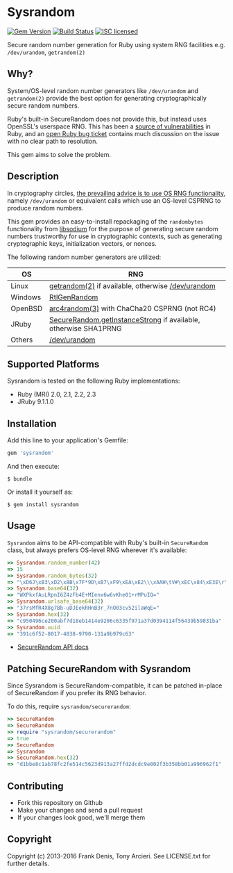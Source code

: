 # Sysrandom

[![Gem Version](https://badge.fury.io/rb/sysrandom.svg)](https://rubygems.org/gems/sysrandom)
[![Build Status](https://secure.travis-ci.org/cryptosphere/sysrandom.svg?branch=master)](https://travis-ci.org/cryptosphere/sysrandom)
[![ISC licensed](https://img.shields.io/badge/license-ISC-blue.svg)](https://github.com/cryptosphere/sysrandom/blob/master/LICENSE.txt)

Secure random number generation for Ruby using system RNG facilities e.g. `/dev/urandom`, `getrandom(2)`

## Why?

System/OS-level random number generators like `/dev/urandom` and `getrandom(2)`
provide the best option for generating cryptographically secure random numbers.

Ruby's built-in SecureRandom does not provide this, but instead uses OpenSSL's
userspace RNG. This has been a [source of vulnerabilities][emboss] in Ruby, and
an [open Ruby bug ticket][bug] contains much discussion on the issue with no
clear path to resolution.

This gem aims to solve the problem.

## Description

In cryptography circles, [the prevailing advice is to use OS RNG functionality][/dev/urandom],
namely `/dev/urandom` or equivalent calls which use an OS-level CSPRNG to
produce random numbers.

This gem provides an easy-to-install repackaging of the `randombytes`
functionality from [libsodium] for the purpose of generating secure random
numbers trustworthy for use in cryptographic contexts, such as generating
cryptographic keys, initialization vectors, or nonces.

The following random number generators are utilized:

| OS      | RNG                                                               |
|---------|-------------------------------------------------------------------|
| Linux   | [getrandom(2)] if available, otherwise [/dev/urandom]             |
| Windows | [RtlGenRandom]                                                    |
| OpenBSD | [arc4random(3)] with ChaCha20 CSPRNG (not RC4)                    |
| JRuby   | [SecureRandom.getInstanceStrong] if available, otherwise SHA1PRNG |
| Others  | [/dev/urandom]                                                    |

[emboss]:        https://emboss.github.io/blog/2013/08/21/openssl-prng-is-not-really-fork-safe/
[bug]:           https://bugs.ruby-lang.org/issues/9569
[libsodium]:     https://github.com/jedisct1/libsodium
[getrandom(2)]:  http://man7.org/linux/man-pages/man2/getrandom.2.html
[/dev/urandom]:  http://sockpuppet.org/blog/2014/02/25/safely-generate-random-numbers/
[RtlGenRandom]:  https://msdn.microsoft.com/en-us/library/windows/desktop/aa387694(v=vs.85).aspx
[arc4random(3)]: http://man.openbsd.org/arc4random.3
[SecureRandom.getInstanceStrong]: https://docs.oracle.com/javase/8/docs/api/java/security/SecureRandom.html#getInstanceStrong--

## Supported Platforms

Sysrandom is tested on the following Ruby implementations:

* Ruby (MRI) 2.0, 2.1, 2.2, 2.3
* JRuby 9.1.1.0

## Installation

Add this line to your application's Gemfile:

```ruby
gem 'sysrandom'
```

And then execute:

    $ bundle

Or install it yourself as:

    $ gem install sysrandom

## Usage

`Sysrandom` aims to be API-compatible with Ruby's built-in `SecureRandom` class,
but always prefers OS-level RNG wherever it's available:

```ruby
>> Sysrandom.random_number(42)
=> 15
>> Sysrandom.random_bytes(32)
=> "\xD6J\xB3\xD2\x8B\x7F*9D\xB7\xF9\xEA\xE2\\\xAAH\tV#\xEC\x84\xE3E\r\x97\xB9\b\xFCH\x17\xA0\v"
>> Sysrandom.base64(32)
=> "WXPkxfAuLRpnI6Z4zFb4E+MIenx6w6vKhe01+rMPuIQ="
>> Sysrandom.urlsafe_base64(32)
=> "37rsMfR4X8g7Bb-uDJEekRHnB3r_7nO03cv52ilaWqE="
>> Sysrandom.hex(32)
=> "c950496ce200abf7d18eb1414e9206c6335f971a37d0394114f56439b59831ba"
>> Sysrandom.uuid
=> "391c6f52-8017-4838-9790-131a9b979c63"
```

* [SecureRandom API docs](http://ruby-doc.org/stdlib-2.0.0/libdoc/securerandom/rdoc/SecureRandom.html)

## Patching SecureRandom with Sysrandom

Since Sysrandom is SecureRandom-compatible, it can be patched in-place of
SecureRandom if you prefer its RNG behavior.

To do this, require `sysrandom/securerandom`:

```ruby
>> SecureRandom
=> SecureRandom
>> require "sysrandom/securerandom"
=> true
>> SecureRandom
=> Sysrandom
>> SecureRandom.hex(32)
=> "d1bbe8c1ab78fc2fe514c5623d913a27ffd2dcdc9e002f3b358bb01a996962f1"
```

## Contributing

* Fork this repository on Github
* Make your changes and send a pull request
* If your changes look good, we'll merge them

## Copyright

Copyright (c) 2013-2016 Frank Denis, Tony Arcieri. See LICENSE.txt for further details.

